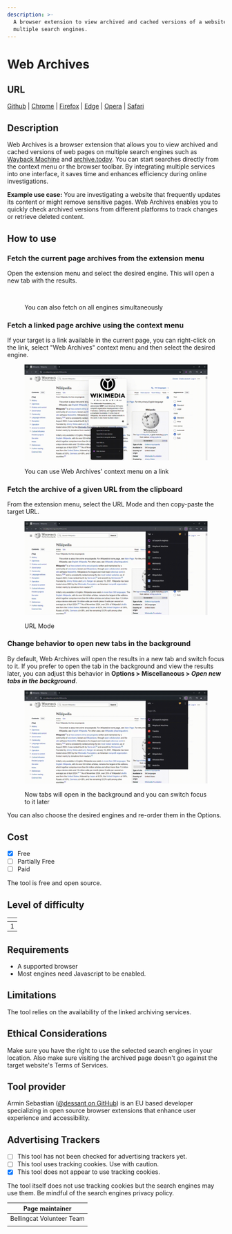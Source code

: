 ```yaml
---
description: >-
  A browser extension to view archived and cached versions of a website on
  multiple search engines.
---
```


# Web Archives

## URL

[Github](https://github.com/dessant/web-archives) | [Chrome](https://chrome.google.com/webstore/detail/web-archives/hkligngkgcpcolhcnkgccglchdafcnao) | [Firefox](https://addons.mozilla.org/firefox/addon/view-page-archive/) | [Edge](https://microsoftedge.microsoft.com/addons/detail/web-archives/apcfghlggldjdjepjnahfdjgdcdekhda) | [Opera](https://addons.opera.com/extensions/details/view-page-archive-cache/) | [Safari](https://apps.apple.com/us/app/web-archives-for-safari/id1603181853?platform=mac)

## Description

Web Archives is a browser extension that allows you to view archived and cached versions of web pages on multiple search engines such as [Wayback Machine](https://bellingcat.gitbook.io/toolkit/more/all-tools/internet-archive) and [archive.today](https://bellingcat.gitbook.io/toolkit/more/all-tools/archive.today). You can start searches directly from the context menu or the browser toolbar. By integrating multiple services into one interface, it saves time and enhances efficiency during online investigations.

**Example use case:** You are investigating a website that frequently updates its content or might remove sensitive pages. Web Archives enables you to quickly check archived versions from different platforms to track changes or retrieve deleted content.

## How to use

### Fetch the current page archives from the extension menu

Open the extension menu and select the desired engine. This will open a new tab with the results.

<figure><img src=".gitbook/assets/demo (3).gif" alt=""><figcaption><p>You can also fetch on all engines simultaneously</p></figcaption></figure>

### Fetch a linked page archive using the context menu

If your target is a link available in the current page, you can right-click on the link, select "Web Archives" context menu and then select the desired engine.

<figure><img src=".gitbook/assets/demo2 (1).gif" alt=""><figcaption><p>You can use Web Archives' context menu on a link</p></figcaption></figure>

### Fetch the archive of a given URL from the clipboard

From the extension menu, select the URL Mode and then copy-paste the target URL.



<figure><img src=".gitbook/assets/demo3url (1).gif" alt=""><figcaption><p>URL Mode</p></figcaption></figure>

### Change behavior to open new tabs in the background

By default, Web Archives will open the results in a new tab and switch focus to it. If you prefer to open the tab in the background and view the results later, you can adjust this behavior in **Options > Miscellaneous >&#x20;**_**Open new tabs in the background**_.

<figure><img src=".gitbook/assets/demo4 (1).gif" alt=""><figcaption><p>Now tabs will open in the background and you can switch focus to it later</p></figcaption></figure>

You can also choose the desired engines and re-order them in the Options.

## Cost

* [x] Free
* [ ] Partially Free
* [ ] Paid

The tool is free and open source.

## Level of difficulty

<table><thead><tr><th data-type="rating" data-max="5"></th></tr></thead><tbody><tr><td>1</td></tr></tbody></table>

## Requirements

* A supported browser
* Most engines need Javascript to be enabled.

## Limitations

The tool relies on the availability of the linked archiving services.

## Ethical Considerations

Make sure you have the right to use the selected search engines in your location. Also make sure visiting the archived page doesn't go against the target website's Terms of Services.

## Tool provider

Armin Sebastian ([@dessant on GitHub](https://github.com/dessant)) is an EU based developer specializing in open source browser extensions that enhance user experience and accessibility.

## Advertising Trackers

* [ ] This tool has not been checked for advertising trackers yet.
* [ ] This tool uses tracking cookies. Use with caution.
* [x] This tool does not appear to use tracking cookies.

The tool itself does not use tracking cookies but the search engines may use them. Be mindful of the search engines privacy policy.

| Page maintainer           |
| ------------------------- |
| Bellingcat Volunteer Team |
|                           |

